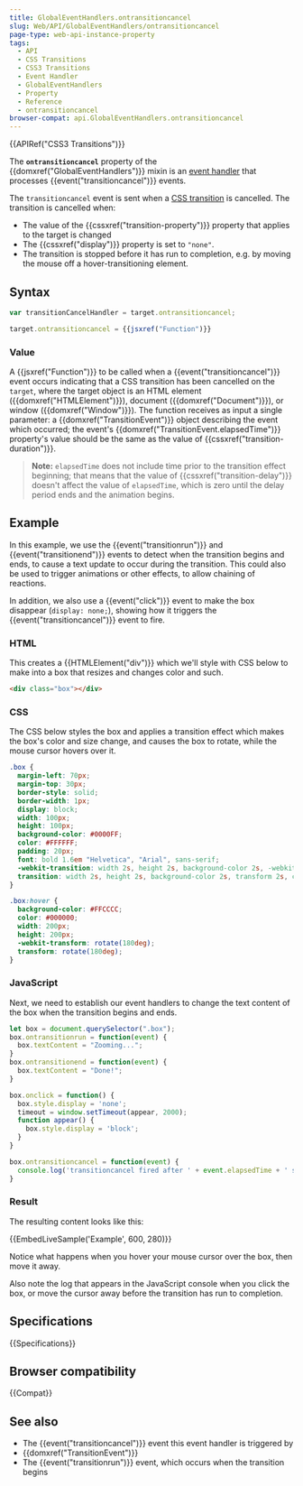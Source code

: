 ```yaml
---
title: GlobalEventHandlers.ontransitioncancel
slug: Web/API/GlobalEventHandlers/ontransitioncancel
page-type: web-api-instance-property
tags:
  - API
  - CSS Transitions
  - CSS3 Transitions
  - Event Handler
  - GlobalEventHandlers
  - Property
  - Reference
  - ontransitioncancel
browser-compat: api.GlobalEventHandlers.ontransitioncancel
---
```

{{APIRef("CSS3 Transitions")}}

The **`ontransitioncancel`** property of the
{{domxref("GlobalEventHandlers")}} mixin is an [event handler](/en-US/docs/Web/Events/Event_handlers) that
processes {{event("transitioncancel")}} events.

The `transitioncancel` event is sent when a [CSS transition](/en-US/docs/Web/CSS/CSS_Transitions) is cancelled. The
transition is cancelled when:

- The value of the {{cssxref("transition-property")}} property that applies to the
  target is changed
- The {{cssxref("display")}} property is set to `"none"`.
- The transition is stopped before it has run to completion, e.g. by moving the mouse
  off a hover-transitioning element.

## Syntax

```js
var transitionCancelHandler = target.ontransitioncancel;

target.ontransitioncancel = {{jsxref("Function")}}
```

### Value

A {{jsxref("Function")}} to be called when a {{event("transitioncancel")}} event occurs
indicating that a CSS transition has been cancelled on the
`target`, where the target object is an HTML element
({{domxref("HTMLElement")}}), document ({{domxref("Document")}}), or window
({{domxref("Window")}}). The function receives as input a single parameter: a
{{domxref("TransitionEvent")}} object describing the event which occurred; the event's
{{domxref("TransitionEvent.elapsedTime")}} property's value should be the same as the
value of {{cssxref("transition-duration")}}.

> **Note:** `elapsedTime` does not include time prior to the
> transition effect beginning; that means that the value of
> {{cssxref("transition-delay")}} doesn't affect the value of `elapsedTime`,
> which is zero until the delay period ends and the animation begins.

## Example

In this example, we use the {{event("transitionrun")}} and {{event("transitionend")}}
events to detect when the transition begins and ends, to cause a text update to occur
during the transition. This could also be used to trigger animations or other effects,
to allow chaining of reactions.

In addition, we also use a {{event("click")}} event to make the box disappear
(`display: none;`), showing how it triggers the {{event("transitioncancel")}}
event to fire.

### HTML

This creates a {{HTMLElement("div")}} which we'll style with CSS below to make into a
box that resizes and changes color and such.

```html
<div class="box"></div>
```

### CSS

The CSS below styles the box and applies a transition effect which makes the box's
color and size change, and causes the box to rotate, while the mouse cursor hovers over
it.

```css
.box {
  margin-left: 70px;
  margin-top: 30px;
  border-style: solid;
  border-width: 1px;
  display: block;
  width: 100px;
  height: 100px;
  background-color: #0000FF;
  color: #FFFFFF;
  padding: 20px;
  font: bold 1.6em "Helvetica", "Arial", sans-serif;
  -webkit-transition: width 2s, height 2s, background-color 2s, -webkit-transform 2s, color 2s;
  transition: width 2s, height 2s, background-color 2s, transform 2s, color 2s;
}

.box:hover {
  background-color: #FFCCCC;
  color: #000000;
  width: 200px;
  height: 200px;
  -webkit-transform: rotate(180deg);
  transform: rotate(180deg);
}
```

### JavaScript

Next, we need to establish our event handlers to change the text content of the box
when the transition begins and ends.

```js
let box = document.querySelector(".box");
box.ontransitionrun = function(event) {
  box.textContent = "Zooming...";
}
box.ontransitionend = function(event) {
  box.textContent = "Done!";
}

box.onclick = function() {
  box.style.display = 'none';
  timeout = window.setTimeout(appear, 2000);
  function appear() {
    box.style.display = 'block';
  }
}

box.ontransitioncancel = function(event) {
  console.log('transitioncancel fired after ' + event.elapsedTime + ' seconds.');
}
```

### Result

The resulting content looks like this:

{{EmbedLiveSample('Example', 600, 280)}}

Notice what happens when you hover your mouse cursor over the box, then move it away.

Also note the log that appears in the JavaScript console when you click the box, or
move the cursor away before the transition has run to completion.

## Specifications

{{Specifications}}

## Browser compatibility

{{Compat}}

## See also

- The {{event("transitioncancel")}} event this event handler is triggered by
- {{domxref("TransitionEvent")}}
- The {{event("transitionrun")}} event, which occurs when the transition begins
